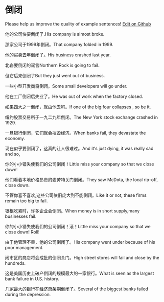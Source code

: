 # 倒闭

Please help us improve the quality of example sentences! [Edit on Github](https://github.com/jiyushe/jiyu-example-sentence-source/blob/main/chinese/daobi_1.md)

<p><span class="chinese">他的公司快要倒闭了.</span><span class="english">His company is almost broke.</span></p>

<p><span class="chinese">那家公司于1999年倒闭。</span><span class="english">That company folded in 1999.</span></p>

<p><span class="chinese">他的买卖去年倒闭了。</span><span class="english">His business crashed last year.</span></p>

<p><span class="chinese">北岩要倒闭的谣言</span><span class="english">Northern Rock is going to fail.</span></p>

<p><span class="chinese">但它后来倒闭了</span><span class="english">But they just went out of business.</span></p>

<p><span class="chinese">一些小型开发商将倒闭。</span><span class="english">Some small developers will go under.</span></p>

<p><span class="chinese">他在工厂倒闭后失业了。</span><span class="english">He was out of work when the factory closed.</span></p>

<p><span class="chinese">如果四大之一倒闭，就由他去吧。</span><span class="english">If one of the big four collapses , so be it.</span></p>

<p><span class="chinese">纽约股票交易所于一九二九年倒闭。</span><span class="english">The New York stock exchange crashed in 1929.</span></p>

<p><span class="chinese">一旦银行倒闭，它们就会摧毁经济。</span><span class="english">When banks fail, they devastate the economy.</span></p>

<p><span class="chinese">现在似乎要倒闭了，这真的让人很难过。</span><span class="english">And it's just dying, it was really sad and so,</span></p>

<p><span class="chinese">你的小小错失使我们的公司倒闭！</span><span class="english">Little miss your company so that we close down!</span></p>

<p><span class="chinese">他们看着本地价格昂贵的麦劳特关门倒闭。</span><span class="english">They saw McDota, the local rip-off, close down.</span></p>

<p><span class="chinese">不管你喜不喜欢,这些公司依旧庞大到不能倒闭。</span><span class="english">Like it or not, these firms remain too big to fail.</span></p>

<p><span class="chinese">银根吃紧时，许多企业会倒闭。</span><span class="english">When money is in short supply,many businesses fail.</span></p>

<p><span class="chinese">你的小小错失使我们的公司倒闭！滚！</span><span class="english">Little miss your company so that we close down! Roll!</span></p>

<p><span class="chinese">由于他管理不善，他的公司倒闭了。</span><span class="english">His company went under because of his poor management.</span></p>

<p><span class="chinese">闹市区的商店将会成批的倒闭关门。</span><span class="english">High street stores will fail and close by the hundreds.</span></p>

<p><span class="chinese">这是美国历史上破产倒闭的规模最大的一家银行。</span><span class="english">What is seen as the largest bank failure in U.S. history.</span></p>

<p><span class="chinese">几家最大的银行在经济萧条期倒闭了。</span><span class="english">Several of the biggest banks failed during the depression.</span></p>

